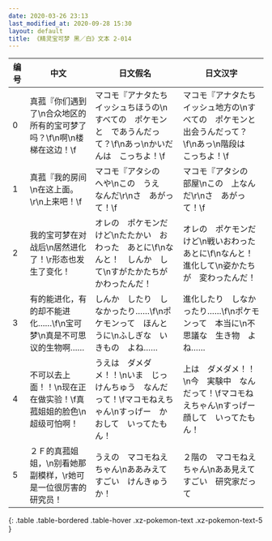 ```yaml
---
date: 2020-03-26 23:13
last_modified_at: 2020-09-28 15:30
layout: default
title: 《精灵宝可梦 黑／白》文本 2-014
---
```

| 编号 | 中文 | 日文假名 | 日文汉字 |
| ---- | ---- | ---- | --- |
| 0 | 真菰『你们遇到了\n合众地区的所有的宝可梦了吗？\f\n啊\n楼梯在这边！\f | マコモ『アナタたち　イッシュちほうの\nすべての　ポケモンと　であうんだって？\f\nあっ\nかいだんは　こっちよ！\f | マコモ『アナタたち　イッシュ地方の\nすべての　ポケモンと　出会うんだって？\f\nあっ\n階段は　こっちよ！\f |
| 1 | 真菰『我的房间\n在这上面。\r\n上来吧！\f | マコモ『アタシの　へや\nこの　うえ　なんだ\r\nさ　あがって！\f | マコモ『アタシの　部屋\nこの　上なんだ\r\nさ　あがって！\f |
| 2 | 我的宝可梦在对战后\n居然进化了！\r形态也发生了变化！ | オレの　ポケモンだけど\nたたかい　おわった　あとに\f\nなんと！　しんか　して\nすがたかたちが　かわったんだ！ | オレの　ポケモンだけど\n戦いおわった　あとに\f\nなんと！　進化して\n姿かたちが　変わったんだ！ |
| 3 | 有的能进化，有的却不能进化……\f\n宝可梦\n真是不可思议的生物啊…… | しんか　したり　しなかったり……\f\nポケモンって　ほんとうに\nふしぎな　いきもの　よね…… | 進化したり　しなかったり……\f\nポケモンって　本当に\n不思議な　生き物　よね…… |
| 4 | 不可以去上面！！\n现在正在做实验！\f真菰姐姐的脸色\n超级可怕啊！ | うえは　ダメダメ！！\nいま　じっけんちゅう　なんだって！\fマコモねえちゃん\nすっげー　かおして　いってたもん！ | 上は　ダメダメ！！\n今　実験中　なんだって！\fマコモねえちゃん\nすっげー　顔して　いってたもん！ |
| 5 | ２Ｆ的真菰姐姐，\n别看她那副模样，\r她可是一位很厉害的研究员！ | うえの　マコモねえちゃん\nああみえて　すごい　けんきゅうか！ | ２階の　マコモねえちゃん\nああ見えて　すごい　研究家だって |
{: .table .table-bordered .table-hover .xz-pokemon-text .xz-pokemon-text-5 }